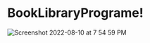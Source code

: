# BookLibraryPrograme!

![Screenshot 2022-08-10 at 7 54 59 PM](https://user-images.githubusercontent.com/110263665/183919429-b06be533-8e33-4c15-b4fd-f090f05f8c9e.png)
